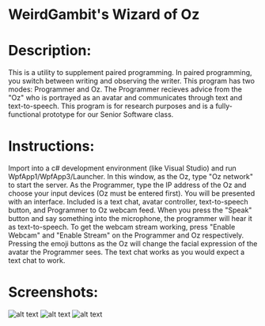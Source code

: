 # WeirdGambit's Wizard of Oz 

# Description:

  This is a utility to supplement paired programming. In paired programming, you switch between writing and observing the writer. This program has two modes: Programmer and Oz. The Programmer recieves advice from the "Oz" who is portrayed as an avatar and communicates through text and text-to-speech. This program is for research purposes and is a fully-functional prototype for our Senior Software class.

# Instructions:

  Import into a c# development environment (like Visual Studio) and run WpfApp1/WpfApp3/Launcher. In this window, as the Oz, type "Oz network" to start the server. As the Programmer, type the IP address of the Oz and choose your input devices (Oz must be entered first). You will be presented with an interface. 
  Included is a text chat, avatar controller, text-to-speech button, and Programmer to Oz webcam feed. When you press the "Speak" button and say something into the microphone, the programmer will hear it as text-to-speech. To get the webcam stream working, press "Enable Webcam" and "Enable Stream" on the Programmer and Oz respectively. Pressing the emoji buttons as the Oz will change the facial expression of the avatar the Programmer sees. The text chat works as you would expect a text chat to work.

# Screenshots:

![alt text](https://imgur.com/4SeVJpP.png)
![alt text](https://imgur.com/eZoSLA6.png)
![alt text](https://imgur.com/UQwaRA5.png)
